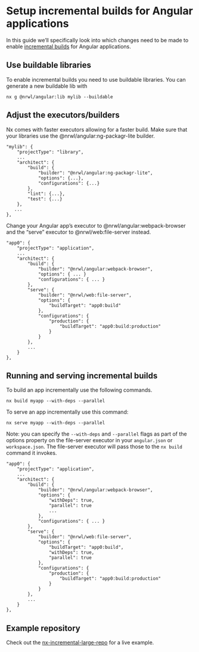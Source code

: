 # Setup incremental builds for Angular applications

In this guide we’ll specifically look into which changes need to be made to enable [incremental builds](/angular/guides/ci/incremental-builds) for Angular applications.

## Use buildable libraries

To enable incremental builds you need to use buildable libraries.
You can generate a new buildable lib with

```
nx g @nrwl/angular:lib mylib --buildable
```

## Adjust the executors/builders

Nx comes with faster executors allowing for a faster build. Make sure that your libraries use the @nrwl/angular:ng-packagr-lite builder.

```
"mylib": {
    "projectType": "library",
    ...
    "architect": {
        "build": {
            "builder": "@nrwl/angular:ng-packagr-lite",
            "options": {...},
            "configurations": {...}
        },
        "lint": {...},
        "test": {...}
    },
   ...
},
```

Change your Angular app’s executor to @nrwl/angular:webpack-browser and the “serve” executor to @nrwl/web:file-server instead.

```
"app0": {
    "projectType": "application",
    ...
    "architect": {
        "build": {
            "builder": "@nrwl/angular:webpack-browser",
            "options": { ... }
            "configurations": { ... }
        },
        "serve": {
            "builder": "@nrwl/web:file-server",
            "options": {
                "buildTarget": "app0:build"
            },
            "configurations": {
                "production": {
                    "buildTarget": "app0:build:production"
                }
            }
        },
        ...
    }
},
```

## Running and serving incremental builds

To build an app incrementally use the following commands.

```
nx build myapp --with-deps --parallel
```

To serve an app incrementally use this command:

```
nx serve myapp --with-deps --parallel
```

Note: you can specify the `--with-deps` and `--parallel` flags as part of the options property on the file-server executor in your `angular.json` or `workspace.json`. The file-server executor will pass those to the `nx build` command it invokes.

```
"app0": {
    "projectType": "application",
    ...
    "architect": {
        "build": {
            "builder": "@nrwl/angular:webpack-browser",
            "options": {
                "withDeps": true,
                "parallel": true
                ...
            },
            "configurations": { ... }
        },
        "serve": {
            "builder": "@nrwl/web:file-server",
            "options": {
                "buildTarget": "app0:build",
                "withDeps": true,
                "parallel": true
            },
            "configurations": {
                "production": {
                    "buildTarget": "app0:build:production"
                }
            }
        },
        ...
    }
},
```

## Example repository

Check out the [nx-incremental-large-repo](https://github.com/nrwl/nx-incremental-large-repo) for a live example.
